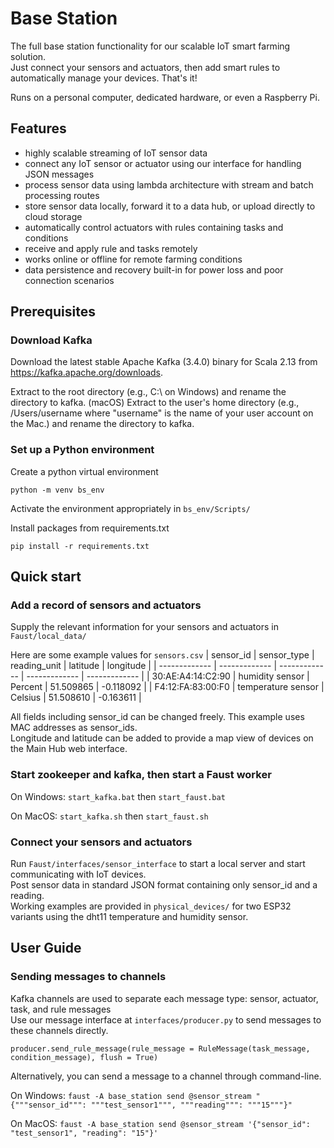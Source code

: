 # Base Station

The full base station functionality for our scalable IoT smart farming solution.  
Just connect your sensors and actuators, then add smart rules to automatically manage your devices. That's it!

Runs on a personal computer, dedicated hardware, or even a Raspberry Pi.

## Features

- highly scalable streaming of IoT sensor data
- connect any IoT sensor or actuator using our interface for handling JSON messages
- process sensor data using lambda architecture with stream and batch processing routes
- store sensor data locally, forward it to a data hub, or upload directly to cloud storage
- automatically control actuators with rules containing tasks and conditions
- receive and apply rule and tasks remotely
- works online or offline for remote farming conditions
- data persistence and recovery built-in for power loss and poor connection scenarios

## Prerequisites
### Download Kafka
Download the latest stable Apache Kafka (3.4.0) binary for Scala 2.13 from https://kafka.apache.org/downloads.

Extract to the root directory (e.g., C:\ on Windows) and rename the directory to kafka.
(macOS) Extract to the user's home directory (e.g., /Users/username where "username" is the name of your user account on the Mac.) and rename the directory to kafka.


### Set up a Python environment
Create a python virtual environment
```
python -m venv bs_env
```

Activate the environment appropriately in `bs_env/Scripts/`

Install packages from requirements.txt
```
pip install -r requirements.txt
```

## Quick start
### Add a record of sensors and actuators
Supply the relevant information for your sensors and actuators in `Faust/local_data/`

Here are some example values for `sensors.csv`
| sensor_id | sensor_type | reading_unit | latitude | longitude |
| ------------- | ------------- | ------------- | ------------- | ------------- |
| 30:AE:A4:14:C2:90 | humidity sensor | Percent | 51.509865 | -0.118092 |
| F4:12:FA:83:00:F0 | temperature sensor | Celsius | 51.508610 | -0.163611 |

All fields including sensor_id can be changed freely. This example uses MAC addresses as sensor_ids.  
Longitude and latitude can be added to provide a map view of devices on the Main Hub web interface.

### Start zookeeper and kafka, then start a Faust worker
On Windows: `start_kafka.bat` then `start_faust.bat`

On MacOS: `start_kafka.sh` then `start_faust.sh`

### Connect your sensors and actuators
Run `Faust/interfaces/sensor_interface` to start a local server and start communicating with IoT devices.  
Post sensor data in standard JSON format containing only sensor_id and a reading.  
Working examples are provided in `physical_devices/` for two ESP32 variants using the dht11 temperature and humidity sensor.

## User Guide
### Sending messages to channels
Kafka channels are used to separate each message type: sensor, actuator, task, and rule messages  
Use our message interface at `interfaces/producer.py` to send messages to these channels directly.

```
producer.send_rule_message(rule_message = RuleMessage(task_message, condition_message), flush = True)
```

Alternatively, you can send a message to a channel through command-line.

On Windows: `faust -A base_station send @sensor_stream "{"""sensor_id""": """test_sensor1""", """reading""": """15"""}"`

On MacOS: `faust -A base_station send @sensor_stream '{"sensor_id": "test_sensor1", "reading": "15"}'`
